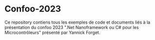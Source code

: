 # Confoo-2023

Ce repository contiens tous les exemples de code et documents liés à la présentation du confoo 2023 ".Net Nanoframework ou C# pour les Microcontrôleurs" présenté par Yannick Forget.
